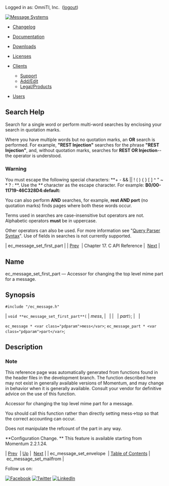 Logged in as: OmniTI, Inc.  ([logout](https://support.messagesystems.com/logout.php))

[![Message Systems](https://support.messagesystems.com/images/ms-white205.png)](https://support.messagesystems.com/start.php) 

*   [Changelog](https://support.messagesystems.com/start.php?show=changelog)
*   [Documentation](https://support.messagesystems.com/docs/)
*   [Downloads](https://support.messagesystems.com/start.php)

*   [Licenses](https://support.messagesystems.com/license_summary.php)
*   <a href="">Clients</a>
    *   [Support](https://support.messagesystems.com/cs.php)
    *   [Add/Edit](https://support.messagesystems.com/edit_client.php)
    *   [Legal/Products](https://support.messagesystems.com/edit_products.php)
*   [Users](https://support.messagesystems.com/edit_customer.php)

## Search Help

Search for a single word or perform multi-word searches by enclosing your search in quotation marks.

Where you have multiple words but no quotation marks, an **OR** search is performed. For example, **"REST Injection"** searches for the phrase **"REST Injection"**, and, without quotation marks, searches for **REST OR Injection**--the operator is understood.

### Warning

You must escape the following special characters: **+ - && || ! ( ) { } [ ] ^ " ~ * ? : \**. Use the **\** character as the escape character. For example: **B0/00-11719-46C328D4\:default\:**

You can also perform **AND** searches, for example, **rest AND port** (no quotation marks) finds pages where both these words occur.

Terms used in searches are case-insensitive but operators are not. Alphabetic operators **must** be in uppercase.

Other operators can also be used. For more information see "[Query Parser Syntax](https://lucene.apache.org/core/old_versioned_docs/versions/3_0_0/queryparsersyntax.html)". Use of fields in searches is not currently supported.

| ec_message_set_first_part |
| [Prev](extending.C.genref.ec_message_set_envelope.php)  | Chapter 17. C API Reference |  [Next](extending.C.genref.ec_message_set_mailfrom.php) |

<a name="extending.C.genref.ec_message_set_first_part"></a>
## Name

ec_message_set_first_part — Accessor for changing the top level mime part for a message.

## Synopsis

`#include "/ec_message.h"`

| `void **ec_message_set_first_part**(` | <var class="pdparam">mess</var>, |   |
|   | <var class="pdparam">part</var>`)`; |   |

`ec_message * <var class="pdparam">mess</var>`;
`ec_message_part * <var class="pdparam">part</var>`;<a name="idp19798112"></a>
## Description

### Note

This reference page was automatically generated from functions found in the header files in the development branch. The function described here may not exist in generally available versions of Momentum, and may change in behavior when it is generally available. Consult your vendor for definitive advice on the use of this function.

Accessor for changing the top level mime part for a message.

You should call this function rather than directly setting mess->top so that the correct accounting can occur.

Does not manipulate the refcount of the part in any way.

**Configuration Change. ** This feature is available starting from Momentum 2.2.1.24.

| [Prev](extending.C.genref.ec_message_set_envelope.php)  | [Up](extending.C.ref.php) |  [Next](extending.C.genref.ec_message_set_mailfrom.php) |
| ec_message_set_envelope  | [Table of Contents](index.php) |  ec_message_set_mailfrom |

Follow us on:

[![Facebook](https://support.messagesystems.com/images/icon-facebook.png)](http://www.facebook.com/messagesystems) [![Twitter](https://support.messagesystems.com/images/icon-twitter.png)](http://twitter.com/#!/MessageSystems) [![LinkedIn](https://support.messagesystems.com/images/icon-linkedin.png)](http://www.linkedin.com/company/message-systems)